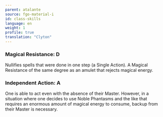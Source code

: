 ```yaml
---
parent: atalante
source: fgo-material-i
id: class-skills
language: en
weight: 1
profile: true
translation: "Clyton"
---
```


### Magical Resistance: D

Nullifies spells that were done in one step (a Single Action). A Magical Resistance of the same degree as an amulet that rejects magical energy.

### Independent Action: A

One is able to act even with the absence of their Master. However, in a situation where one decides to use Noble Phantasms and the like that requires an enormous amount of magical energy to consume, backup from their Master is necessary.
